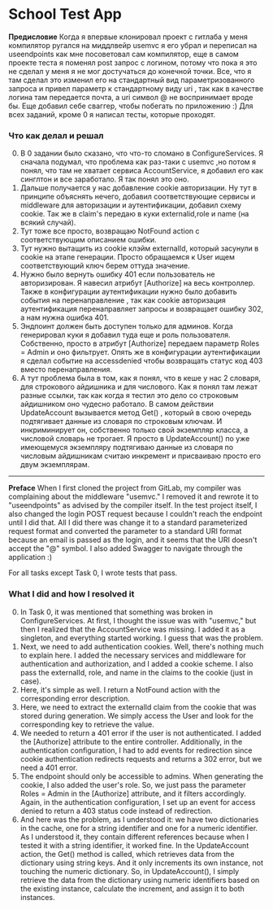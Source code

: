 # School Test App

**Предисловие** 
Когда я впервые клонировал проект с гитлаба у меня компилятор ругался на миддлвейр usemvc я его убрал и переписал на useendpoints как мне посоветовал сам компилятор, еще в самом проекте теста я поменял post запрос с логином, потому что пока я это не сделал у меня я не мог  достучаться до конечной точки. Все, что я там сделал это изменил его на стандартный вид параметризованного запроса и привел параметр к стандартному виду uri , так как в качестве логина там передается почта, а uri символ @ не воспринимает вроде бы. Еще добавил себе сваггер, чтобы побегать по приложению :) 
Для всех заданий, кроме 0 я написал тесты, которые проходят.


### Что как делал и решал
0. В 0 задании было сказано, что что-то сломано в ConfigureServices. Я сначала подумал, что проблема как раз-таки с usemvc ,но потом я понял, что там не хватает сервиса AccountService, я добавил его как синглтон и все заработало. Я так понял это оно.
1. Дальше получается у нас добавление cookie авторизации. Ну тут в принципе объяснять нечего, добавил соответствующие сервисы и middleware для авторизации и аутентификации, добавил схему cookie. Так же в claim's передаю в куки externalid,role и name (на всякий случай).
2. Тут тоже все просто,  возвращаю NotFound action с соответствующим описанием ошибки. 
3. Тут нужно вытащить из cookie клэйм externalId, который засунули в cookie на этапе генерации. Просто обращаемся к User ищем соответствующий ключ берем оттуда значение. 
4. Нужно было вернуть ошибку 401 если пользователь не авторизирован. Я навесил атрибут [Authorize] на весь контроллер. Также в конфигурации аутентификации нужно было добавить события на перенаправление , так как cookie авторизация аутентификация перенаправляет запросы и возвращает ошибку 302, а нам нужна ошибка 401. 
5. Эндпоинт должен быть доступен только для админов. Когда генерировал куки я добавил туда еще и роль пользователя. Собственно, просто в атрибут [Authorize] передаем параметр Roles = Admin и оно фильтрует. Опять же в конфигурации аутентификации я сделал событие на accessdenied чтобы возвращать статус код 403 вместо перенаправления.
6. А тут проблема была в том, как я понял, что в кеше у нас 2 словаря, для строкового айдишника и для числового. Как я понял там лежат разные ссылки, так как когда я тестил это дело со строковым айдишником оно чудесно работало. В самом действии UpdateAccount вызывается метод Get() , который в свою очередь подтягивает данные из словаря по строковым ключам. И инкриминирует он, собственно только свой экземпляр класса, а числовой словарь не трогает. Я просто в UpdateAccount() по уже имеющемуся экземпляру подтягиваю данные из словаря по числовым айдишникам считаю инкремент и присваиваю просто его двум экземплярам. 
____
**Preface** 
When I first cloned the project from GitLab, my compiler was complaining about the middleware "usemvc." I removed it and rewrote it to "useendpoints" as advised by the compiler itself. In the test project itself, I also changed the login POST request because I couldn't reach the endpoint until I did that. All I did there was change it to a standard parameterized request format and converted the parameter to a standard URI format because an email is passed as the login, and it seems that the URI doesn't accept the "@" symbol. I also added Swagger to navigate through the application :)

For all tasks except Task 0, I wrote tests that pass.

### What I did and how I resolved it
0. In Task 0, it was mentioned that something was broken in ConfigureServices. At first, I thought the issue was with "usemvc," but then I realized that the AccountService was missing. I added it as a singleton, and everything started working. I guess that was the problem.
1. Next, we need to add authentication cookies. Well, there's nothing much to explain here. I added the necessary services and middleware for authentication and authorization, and I added a cookie scheme. I also pass the externalId, role, and name in the claims to the cookie (just in case).
2. Here, it's simple as well. I return a NotFound action with the corresponding error description.
3. Here, we need to extract the externalId claim from the cookie that was stored during generation. We simply access the User and look for the corresponding key to retrieve the value.
4. We needed to return a 401 error if the user is not authenticated. I added the [Authorize] attribute to the entire controller. Additionally, in the authentication configuration, I had to add events for redirection since cookie authentication redirects requests and returns a 302 error, but we need a 401 error.
5. The endpoint should only be accessible to admins. When generating the cookie, I also added the user's role. So, we just pass the parameter Roles = Admin in the [Authorize] attribute, and it filters accordingly. Again, in the authentication configuration, I set up an event for access denied to return a 403 status code instead of redirection.
6. And here was the problem, as I understood it: we have two dictionaries in the cache, one for a string identifier and one for a numeric identifier. As I understood it, they contain different references because when I tested it with a string identifier, it worked fine. In the UpdateAccount action, the Get() method is called, which retrieves data from the dictionary using string keys. And it only increments its own instance, not touching the numeric dictionary. So, in UpdateAccount(), I simply retrieve the data from the dictionary using numeric identifiers based on the existing instance, calculate the increment, and assign it to both instances.

